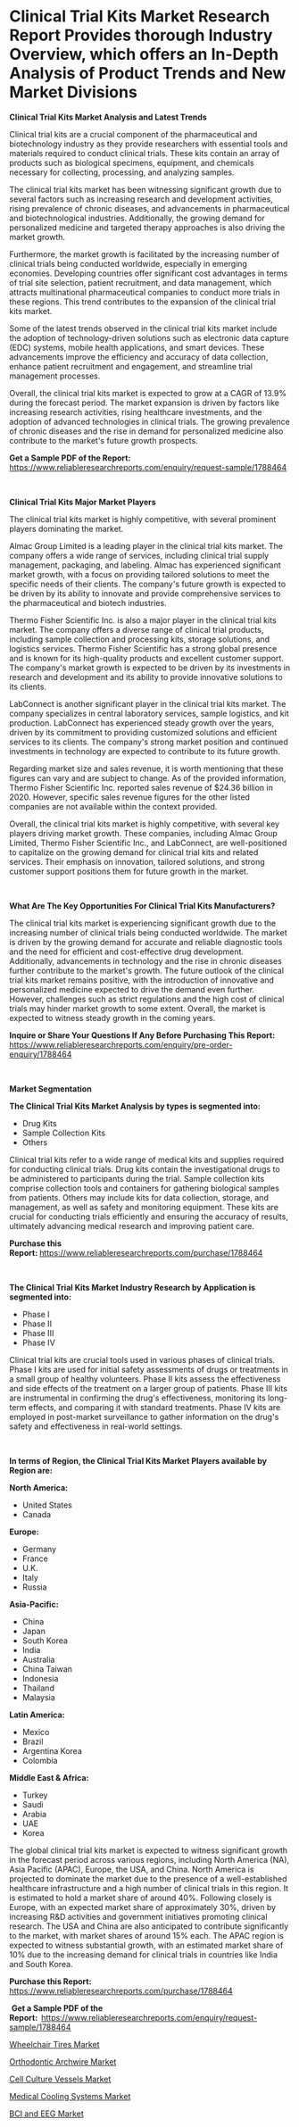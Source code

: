 <p><h1>Clinical Trial Kits Market Research Report Provides thorough Industry Overview, which offers an In-Depth Analysis of Product Trends and New Market Divisions</h1></p><p><strong>Clinical Trial Kits Market Analysis and Latest Trends</strong></p>
<p><p>Clinical trial kits are a crucial component of the pharmaceutical and biotechnology industry as they provide researchers with essential tools and materials required to conduct clinical trials. These kits contain an array of products such as biological specimens, equipment, and chemicals necessary for collecting, processing, and analyzing samples.</p><p>The clinical trial kits market has been witnessing significant growth due to several factors such as increasing research and development activities, rising prevalence of chronic diseases, and advancements in pharmaceutical and biotechnological industries. Additionally, the growing demand for personalized medicine and targeted therapy approaches is also driving the market growth.</p><p>Furthermore, the market growth is facilitated by the increasing number of clinical trials being conducted worldwide, especially in emerging economies. Developing countries offer significant cost advantages in terms of trial site selection, patient recruitment, and data management, which attracts multinational pharmaceutical companies to conduct more trials in these regions. This trend contributes to the expansion of the clinical trial kits market.</p><p>Some of the latest trends observed in the clinical trial kits market include the adoption of technology-driven solutions such as electronic data capture (EDC) systems, mobile health applications, and smart devices. These advancements improve the efficiency and accuracy of data collection, enhance patient recruitment and engagement, and streamline trial management processes.</p><p>Overall, the clinical trial kits market is expected to grow at a CAGR of 13.9% during the forecast period. The market expansion is driven by factors like increasing research activities, rising healthcare investments, and the adoption of advanced technologies in clinical trials. The growing prevalence of chronic diseases and the rise in demand for personalized medicine also contribute to the market's future growth prospects.</p></p>
<p><strong>Get a Sample PDF of the Report:&nbsp;</strong> <a href="https://www.reliableresearchreports.com/enquiry/request-sample/1788464">https://www.reliableresearchreports.com/enquiry/request-sample/1788464</a></p>
<p>&nbsp;</p>
<p><strong>Clinical Trial Kits Major Market Players</strong></p>
<p><p>The clinical trial kits market is highly competitive, with several prominent players dominating the market.</p><p>Almac Group Limited is a leading player in the clinical trial kits market. The company offers a wide range of services, including clinical trial supply management, packaging, and labeling. Almac has experienced significant market growth, with a focus on providing tailored solutions to meet the specific needs of their clients. The company's future growth is expected to be driven by its ability to innovate and provide comprehensive services to the pharmaceutical and biotech industries.</p><p>Thermo Fisher Scientific Inc. is also a major player in the clinical trial kits market. The company offers a diverse range of clinical trial products, including sample collection and processing kits, storage solutions, and logistics services. Thermo Fisher Scientific has a strong global presence and is known for its high-quality products and excellent customer support. The company's market growth is expected to be driven by its investments in research and development and its ability to provide innovative solutions to its clients.</p><p>LabConnect is another significant player in the clinical trial kits market. The company specializes in central laboratory services, sample logistics, and kit production. LabConnect has experienced steady growth over the years, driven by its commitment to providing customized solutions and efficient services to its clients. The company's strong market position and continued investments in technology are expected to contribute to its future growth.</p><p>Regarding market size and sales revenue, it is worth mentioning that these figures can vary and are subject to change. As of the provided information, Thermo Fisher Scientific Inc. reported sales revenue of $24.36 billion in 2020. However, specific sales revenue figures for the other listed companies are not available within the context provided. </p><p>Overall, the clinical trial kits market is highly competitive, with several key players driving market growth. These companies, including Almac Group Limited, Thermo Fisher Scientific Inc., and LabConnect, are well-positioned to capitalize on the growing demand for clinical trial kits and related services. Their emphasis on innovation, tailored solutions, and strong customer support positions them for future growth in the market.</p></p>
<p>&nbsp;</p>
<p><strong>What Are The Key Opportunities For Clinical Trial Kits Manufacturers?</strong></p>
<p><p>The clinical trial kits market is experiencing significant growth due to the increasing number of clinical trials being conducted worldwide. The market is driven by the growing demand for accurate and reliable diagnostic tools and the need for efficient and cost-effective drug development. Additionally, advancements in technology and the rise in chronic diseases further contribute to the market's growth. The future outlook of the clinical trial kits market remains positive, with the introduction of innovative and personalized medicine expected to drive the demand even further. However, challenges such as strict regulations and the high cost of clinical trials may hinder market growth to some extent. Overall, the market is expected to witness steady growth in the coming years.</p></p>
<p><strong>Inquire or Share Your Questions If Any Before Purchasing This Report:</strong> <a href="https://www.reliableresearchreports.com/enquiry/pre-order-enquiry/1788464">https://www.reliableresearchreports.com/enquiry/pre-order-enquiry/1788464</a></p>
<p>&nbsp;</p>
<p><strong>Market Segmentation</strong></p>
<p><strong>The Clinical Trial Kits Market Analysis by types is segmented into:</strong></p>
<p><ul><li>Drug Kits</li><li>Sample Collection Kits</li><li>Others</li></ul></p>
<p><p>Clinical trial kits refer to a wide range of medical kits and supplies required for conducting clinical trials. Drug kits contain the investigational drugs to be administered to participants during the trial. Sample collection kits comprise collection tools and containers for gathering biological samples from patients. Others may include kits for data collection, storage, and management, as well as safety and monitoring equipment. These kits are crucial for conducting trials efficiently and ensuring the accuracy of results, ultimately advancing medical research and improving patient care.</p></p>
<p><strong>Purchase this Report:&nbsp;</strong><a href="https://www.reliableresearchreports.com/purchase/1788464">https://www.reliableresearchreports.com/purchase/1788464</a></p>
<p>&nbsp;</p>
<p><strong>The Clinical Trial Kits Market Industry Research by Application is segmented into:</strong></p>
<p><ul><li>Phase I</li><li>Phase II</li><li>Phase III</li><li>Phase IV</li></ul></p>
<p><p>Clinical trial kits are crucial tools used in various phases of clinical trials. Phase I kits are used for initial safety assessments of drugs or treatments in a small group of healthy volunteers. Phase II kits assess the effectiveness and side effects of the treatment on a larger group of patients. Phase III kits are instrumental in confirming the drug's effectiveness, monitoring its long-term effects, and comparing it with standard treatments. Phase IV kits are employed in post-market surveillance to gather information on the drug's safety and effectiveness in real-world settings.</p></p>
<p>&nbsp;</p>
<p><strong>In terms of Region, the Clinical Trial Kits Market Players available by Region are:</strong></p>
<p>
    <p> <strong> North America: </strong>
        <ul>
            <li>United States</li>
            <li>Canada</li>
        </ul>
        </p> 
    <p> <strong> Europe: </strong>
        <ul>
            <li>Germany</li>
            <li>France</li>
            <li>U.K.</li>
            <li>Italy</li>
            <li>Russia</li>
        </ul>
        </p> 
    <p> <strong> Asia-Pacific: </strong>
        <ul>
            <li>China</li>
            <li>Japan</li>
            <li>South Korea</li>
            <li>India</li>
            <li>Australia</li>
            <li>China Taiwan</li>
            <li>Indonesia</li>
            <li>Thailand</li>
            <li>Malaysia</li>
        </ul>
        </p> 
    <p> <strong> Latin America: </strong>
        <ul>
            <li>Mexico</li>
            <li>Brazil</li>
            <li>Argentina Korea</li>
            <li>Colombia</li>
        </ul>
        </p> 
    <p> <strong> Middle East & Africa: </strong>
        <ul>
            <li>Turkey</li>
            <li>Saudi</li>
            <li>Arabia</li>
            <li>UAE</li>
            <li>Korea</li>
        </ul>
    </p>
    </p>
<p><p>The global clinical trial kits market is expected to witness significant growth in the forecast period across various regions, including North America (NA), Asia Pacific (APAC), Europe, the USA, and China. North America is projected to dominate the market due to the presence of a well-established healthcare infrastructure and a high number of clinical trials in this region. It is estimated to hold a market share of around 40%. Following closely is Europe, with an expected market share of approximately 30%, driven by increasing R&D activities and government initiatives promoting clinical research. The USA and China are also anticipated to contribute significantly to the market, with market shares of around 15% each. The APAC region is expected to witness substantial growth, with an estimated market share of 10% due to the increasing demand for clinical trials in countries like India and South Korea.</p></p>
<p><strong>Purchase this Report: </strong><a href="https://www.reliableresearchreports.com/purchase/1788464">https://www.reliableresearchreports.com/purchase/1788464</a></p>
<p>&nbsp;<strong>Get a Sample PDF of the Report:&nbsp;&nbsp;</strong><a href="https://www.reliableresearchreports.com/enquiry/request-sample/1788464">https://www.reliableresearchreports.com/enquiry/request-sample/1788464</a></p>
<p><strong></strong></p>
<p><p><a href="https://github.com/provorikovar/Market-Research-Report-List-2/blob/main/wheelchair-tires-market.md">Wheelchair Tires Market</a></p><p><a href="https://github.com/Krish2023na/Market-Research-Report-List-2/blob/main/orthodontic-archwire-market.md">Orthodontic Archwire Market</a></p><p><a href="https://github.com/kipkeeva/Market-Research-Report-List-2/blob/main/cell-culture-vessels-market.md">Cell Culture Vessels Market</a></p><p><a href="https://github.com/kuntayevaz/Market-Research-Report-List-2/blob/main/medical-cooling-systems-market.md">Medical Cooling Systems Market</a></p><p><a href="https://github.com/aliciawhite5576/Market-Research-Report-List-2/blob/main/bci-and-eeg-market.md">BCI and EEG Market</a></p></p>